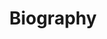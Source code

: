 ---
title: "Biography"
description: "The life and career of Pi-hsien Chen"
type: "biography"
layout: "single"
timeline_enabled: true
---